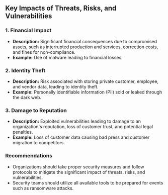 ## Key Impacts of Threats, Risks, and Vulnerabilities

### 1. Financial Impact
- **Description:** Significant financial consequences due to compromised assets, such as interrupted production and services, correction costs, and fines for non-compliance.
- **Example:** Use of malware leading to financial losses.

### 2. Identity Theft
- **Description:** Risk associated with storing private customer, employee, and vendor data, leading to identity theft.
- **Example:** Personally identifiable information (PII) sold or leaked through the dark web.

### 3. Damage to Reputation
- **Description:** Exploited vulnerabilities leading to damage to an organization's reputation, loss of customer trust, and potential legal penalties.
- **Example:** Loss of customer data causing bad press and customer migration to competitors.

### Recommendations
- Organizations should take proper security measures and follow protocols to mitigate the significant impact of threats, risks, and vulnerabilities.
- Security teams should utilize all available tools to be prepared for events such as ransomware attacks.